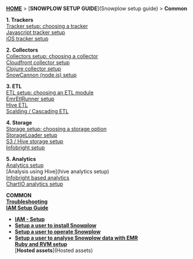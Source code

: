 [**HOME**](Home) > [**SNOWPLOW SETUP GUIDE**](Snowplow setup guide) > **Common**

**1. Trackers**  
[Tracker setup: choosing a tracker](choosing-a-tracker)  
[Javascript tracker setup](javascript-tracker-setup)  
[iOS tracker setup](ios-tracker-setup)  

**2. Collectors**  
[Collectors setup: choosing a collector](choosing-a-collector)  
[Cloudfront collector setup](setting-up-the-cloudfront-collector)  
[Clojure collector setup](setting-up-the-clojure-collector)  
[SnowCannon (node.js) setup](snowcannon-setup-guide) 

**3. ETL**  
[ETL setup: choosing an ETL module](choosing-an-etl-module)  
[EmrEtlRunner setup](EmrEtlRunner-setup)  
[Hive ETL](hive-etl-setup)  
[Scalding / Cascading ETL](scalding-etl-setup) 

**4. Storage**  
[Storage setup: choosing a storage option](choosing-a-storage-module)  
[StorageLoader setup](StorageLoader-setup)  
[S3 / Hive storage setup](s3-hive-storage-setup)  
[Infobright setup](infobright-storage-setup)  

**5. Analytics**  
[Analytics setup](analytics-setup)  
[Analysis using Hive](hive analytics setup)  
[Infobright based analytics](infobright-analytics-setup)  
[ChartIO analytics setup](ChartIO-setup)  

**COMMON**  
[**Troubleshooting**](Troubleshooting)  
[**IAM Setup Guide**](IAM-Setup)  
  - [**IAM - Setup**](IAM-Setup)  
  - [**Setup a user to install Snowplow**](Setup-IAM-permissions-for-users-installing-Snowplow)  
  - [**Setup a user to operate Snowplow**](Setup-IAM-permissions-for-operating-Snowplow)  
  - [**Setup a user to analyse Snowplow data with EMR**](Setup-IAM-permissions-for-a-data-analyst-using-EMR)  
[**Ruby and RVM setup**](Ruby-and-RVM-setup)  
[**Hosted assets**](Hosted assets)